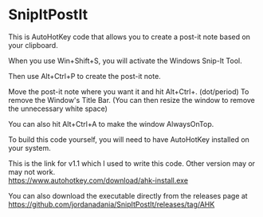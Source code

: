# SnipItPostIt
This is AutoHotKey code that allows you to create a post-it note based on your clipboard.

When you use Win+Shift+S, you will activate the Windows Snip-It Tool.

Then use Alt+Ctrl+P to create the post-it note.

Move the post-it note where you want it and hit Alt+Ctrl+. (dot/period) To remove the Window's Title Bar. (You can then resize the window to remove the unnecessary white space)

You can also hit Alt+Ctrl+A to make the window AlwaysOnTop.



To build this code yourself, you will need to have AutoHotKey installed on your system.

This is the link for v1.1 which I used to write this code. Other version may or may not work.<br>
https://www.autohotkey.com/download/ahk-install.exe

You can also download the executable directly from the releases page at<br>https://github.com/jordanadania/SnipItPostIt/releases/tag/AHK
